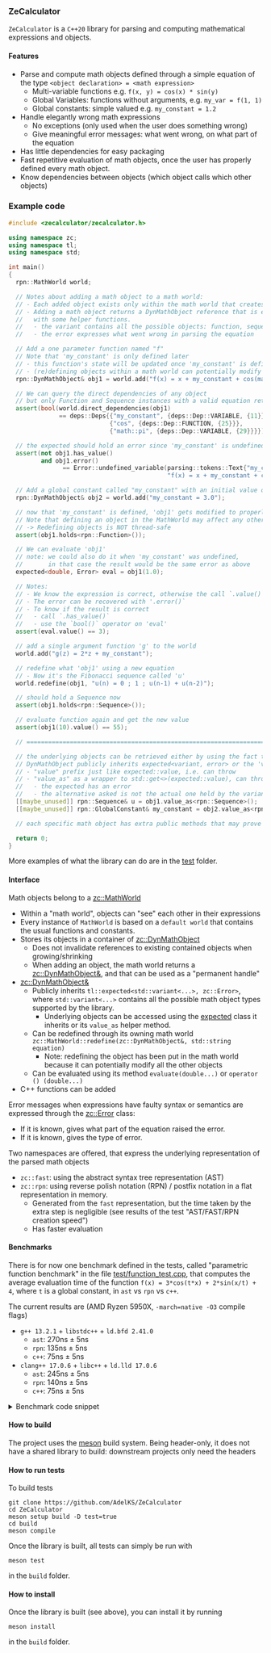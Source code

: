 ### ZeCalculator

`ZeCalculator` is a `C++20` library for parsing and computing mathematical expressions and objects.

#### Features

- Parse and compute math objects defined through a simple equation of the type `<object declaration> = <math expression>`
  - Multi-variable functions e.g. `f(x, y) = cos(x) * sin(y)`
  - Global Variables: functions without arguments, e.g. `my_var = f(1, 1)`
  - Global constants: simple valued e.g. `my_constant = 1.2`
- Handle elegantly wrong math expressions
  - No exceptions (only used when the user does something wrong)
  - Give meaningful error messages: what went wrong, on what part of the equation
- Has little dependencies for easy packaging
- Fast repetitive evaluation of math objects, once the user has properly defined every math object.
- Know dependencies between objects (which object calls which other objects)

### Example code

```c++
#include <zecalculator/zecalculator.h>

using namespace zc;
using namespace tl;
using namespace std;

int main()
{
  rpn::MathWorld world;

  // Notes about adding a math object to a math world:
  // - Each added object exists only within the math world that creates it
  // - Adding a math object returns a DynMathObject reference that is essentially an expected<variant, error>
  //   with some helper functions.
  //   - the variant contains all the possible objects: function, sequence, global constant, global variable, cpp function
  //   - the error expresses what went wrong in parsing the equation

  // Add a one parameter function named "f"
  // Note that 'my_constant' is only defined later
  // - this function's state will be updated once 'my_constant' is defined
  // - (re)defining objects within a math world can potentially modify every other objects
  rpn::DynMathObject& obj1 = world.add("f(x) = x + my_constant + cos(math::pi)");

  // We can query the direct dependencies of any object
  // but only Function and Sequence instances with a valid equation return a non-empty set
  assert(bool(world.direct_dependencies(obj1)
              == deps::Deps{{"my_constant", {deps::Dep::VARIABLE, {11}}},
                            {"cos", {deps::Dep::FUNCTION, {25}}},
                            {"math::pi", {deps::Dep::VARIABLE, {29}}}}));

  // the expected should hold an error since 'my_constant' is undefined at this point
  assert(not obj1.has_value()
         and obj1.error()
               == Error::undefined_variable(parsing::tokens::Text{"my_constant", 11},
                                            "f(x) = x + my_constant + cos(math::pi)"));

  // Add a global constant called "my_constant" with an initial value of 3.0
  rpn::DynMathObject& obj2 = world.add("my_constant = 3.0");

  // now that 'my_constant' is defined, 'obj1' gets modified to properly hold a function
  // Note that defining an object in the MathWorld may affect any other object
  // -> Redefining objects is NOT thread-safe
  assert(obj1.holds<rpn::Function>());

  // We can evaluate 'obj1'
  // note: we could also do it when 'my_constant' was undefined,
  //       in that case the result would be the same error as above
  expected<double, Error> eval = obj1(1.0);

  // Notes:
  // - We know the expression is correct, otherwise the call `.value()` will throw
  // - The error can be recovered with '.error()`
  // - To know if the result is correct
  //   - call `.has_value()`
  //   - use the `bool()` operator on 'eval'
  assert(eval.value() == 3);

  // add a single argument function 'g' to the world
  world.add("g(z) = 2*z + my_constant");

  // redefine what 'obj1' using a new equation
  // - Now it's the Fibonacci sequence called 'u'
  world.redefine(obj1, "u(n) = 0 ; 1 ; u(n-1) + u(n-2)");

  // should hold a Sequence now
  assert(obj1.holds<rpn::Sequence>());

  // evaluate function again and get the new value
  assert(obj1(10).value() == 55);

  // ======================================================================================

  // the underlying objects can be retrieved either by using the fact that
  // DynMathObject publicly inherits expected<variant, error> or the 'value_as' helper function:
  // - "value" prefix just like expected::value, i.e. can throw
  // - "value_as" as a wrapper to std::get<>(expected::value), can throw for two different reasons
  //   - the expected has an error
  //   - the alternative asked is not the actual one held by the variant
  [[maybe_unused]] rpn::Sequence& u = obj1.value_as<rpn::Sequence>();
  [[maybe_unused]] rpn::GlobalConstant& my_constant = obj2.value_as<rpn::GlobalConstant>();

  // each specific math object has extra public methods that may prove useful

  return 0;
}
```

More examples of what the library can do are in the [test](./test/) folder.

#### Interface

Math objects belong to a [zc::MathWorld](./include/zecalculator/mathworld/decl/mathworld.h)
- Within a "math world", objects can "see" each other in their expressions
- Every instance of `MathWorld` is based on a `default world` that contains the usual functions and constants.
- Stores its objects in a container of [zc::DynMathObject](./include/zecalculator/math_objects/decl/dyn_math_object.h)
  - Does not invalidate references to existing contained objects when growing/shrinking
  - When adding an object, the math world returns a [zc::DynMathObject&](./include/zecalculator/math_objects/decl/dyn_math_object.h), and that can be used as a "permanent handle"
- [zc::DynMathObject&](./include/zecalculator/math_objects/decl/dyn_math_object.h)
  - Publicly inherits `tl::expected<std::variant<...>, zc::Error>`, where `std::variant<...>` contains all the possible math object types supported by the library.
     - Underlying objects can be accessed using the [expected](https://en.cppreference.com/w/cpp/utility/expected) class it inherits or its `value_as` helper method.
  - Can be redefined through its owning math world `zc::MathWorld::redefine(zc::DynMathObject&, std::string equation)`
     - Note: redefining the object has been put in the math world because it can potentially modify all the other objects
  - Can be evaluated using its method `evaluate(double...)` or `operator () (double...)`
- C++ functions can be added

Error messages when expressions have faulty syntax or semantics are expressed through the [zc::Error](include/zecalculator/error.h) class:
  - If it is known, gives what part of the equation raised the error.
  - If it is known, gives the type of error.

Two namespaces are offered, that express the underlying representation of the parsed math objects
- `zc::fast`: using the abstract syntax tree representation (AST)
- `zc::rpn`: using reverse polish notation (RPN) / postfix notation in a flat representation in memory.
  - Generated from the `fast` representation, but the time taken by the extra step is negligible (see results of the test "AST/FAST/RPN creation speed")
  - Has faster evaluation

#### Benchmarks
There is for now one benchmark defined in the tests, called "parametric function benchmark" in the file [test/function_test.cpp](test/function_test.cpp), that computes the average evaluation time of the function `f(x) = 3*cos(t*x) + 2*sin(x/t) + 4`, where `t` is a global constant, in `ast` vs `rpn` vs `c++`.

The current results are (AMD Ryzen 5950X, `-march=native -O3` compile flags)
- `g++ 13.2.1` + `libstdc++` + `ld.bfd 2.41.0`
  - `ast`: 270ns ± 5ns
  - `rpn`: 135ns ± 5ns
  - `c++`: 75ns ± 5ns
- `clang++ 17.0.6` + `libc++` + `ld.lld 17.0.6`
  - `ast`: 245ns ± 5ns
  - `rpn`: 140ns ± 5ns
  - `c++`: 75ns ± 5ns

<details>

<summary>Benchmark code snippet</summary>

```c++
"parametric function benchmark"_test = []<class StructType>()
{
  constexpr auto duration = nanoseconds(500ms);
  {
    constexpr parsing::Type type = std::is_same_v<StructType, FAST_TEST> ? parsing::Type::FAST : parsing::Type::RPN;
    constexpr std::string_view data_type_str_v = std::is_same_v<StructType, FAST_TEST> ? "FAST" : "RPN";

    MathWorld<type> world;
    auto& t = world.add("t = 1").template value_as<GlobalConstant<type>>();
    auto& f = world.add("f(x) =3*cos(t*x) + 2*sin(x/t) + 4").template value_as<Function<type>>();

    double x = 0;
    double res = 0;
    size_t iterations =
      loop_call_for(duration, [&]{
        res += f(x).value();
        x++;
        t += 1;
    });
    std::cout << "Avg zc::Function<" << data_type_str_v << "> eval time: "
              << duration_cast<nanoseconds>(duration / iterations).count() << "ns"
              << std::endl;
    std::cout << "dummy val: " << res << std::endl;
  }
  {
    double cpp_t = 1;
    auto cpp_f = [&](double x) {
      return 3*cos(cpp_t*x) + 2*sin(x/cpp_t) + 4;
    };

    double x = 0;
    double res = 0;
    size_t iterations =
      loop_call_for(duration, [&]{
        res += cpp_f(x);
        iterations++;
        x++;
        cpp_t++;
    });
    std::cout << "Avg C++ function eval time: " << duration_cast<nanoseconds>(duration/iterations).count() << "ns" << std::endl;
    std::cout << "dummy val: " << res << std::endl;

  }

} | std::tuple<FAST_TEST, RPN_TEST>{};
```

</details>

#### How to build

The project uses the [meson](mesonbuild.com/) build system. Being header-only,
it does not have a shared library to build: downstream projects only need the headers

#### How to run tests

To build tests
```shell
git clone https://github.com/AdelKS/ZeCalculator
cd ZeCalculator
meson setup build -D test=true
cd build
meson compile
```
Once the library is built, all tests can simply be run with
```
meson test
```
in the `build` folder.

#### How to install
Once the library is built (see above), you can install it by running
```
meson install
```
in the `build` folder.
